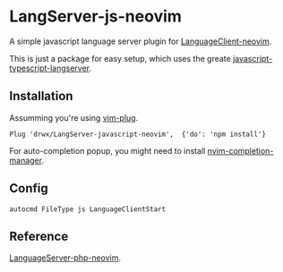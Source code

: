# LangServer-js-neovim

A simple javascript language server plugin for
[LanguageClient-neovim](https://github.com/autozimu/LanguageClient-neovim).

This is just a package for easy setup, which uses the greate
[javascript-typescript-langserver](https://github.com/sourcegraph/javascript-typescript-langserver).

## Installation

Assumming you're using [vim-plug](https://github.com/junegunn/vim-plug).

```vim
Plug 'drwx/LangServer-javascript-neovim',  {'do': 'npm install'}
```

For auto-completion popup, you might need to install
[nvim-completion-manager](https://github.com/roxma/nvim-completion-manager).

## Config

```vim
autocmd FileType js LanguageClientStart
```

## Reference
[LanguageServer-php-neovim](https://github.com/roxma/LanguageServer-php-neovim).
